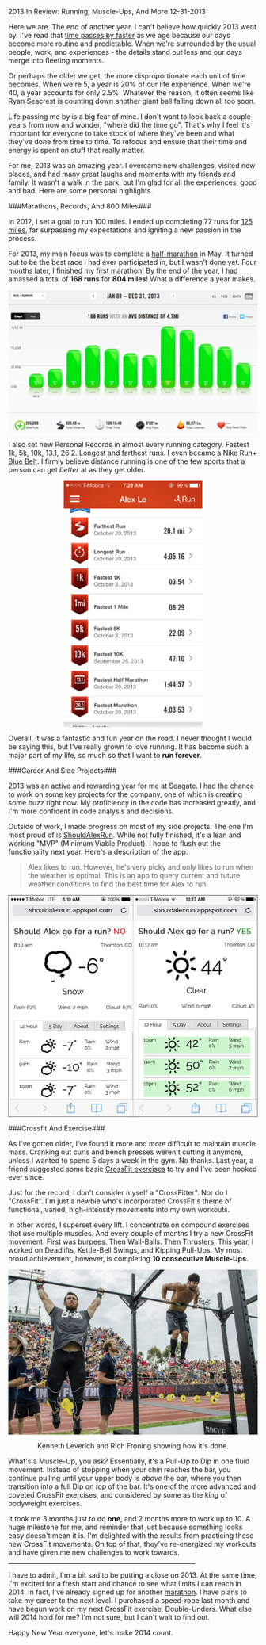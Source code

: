 2013 In Review: Running, Muscle-Ups, And More
12-31-2013

Here we are. The end of another year. I can't believe how quickly 2013 went by. I've read that [time passes by faster][1] as we age because our days become more routine and predictable. When we're surrounded by the usual people, work, and experiences - the details stand out less and our days merge into fleeting moments.

Or perhaps the older we get, the more disproportionate each unit of time becomes. When we're 5, a year is 20% of our life experience. When we're 40, a year accounts for only 2.5%. Whatever the reason, it often seems like Ryan Seacrest is counting down another giant ball falling down all too soon.

Life passing me by is a big fear of mine. I don't want to look back a couple years from now and wonder, "where did the time go". That's why I feel it's important for everyone to take stock of where they've been and what they've done from time to time. To refocus and ensure that their time and energy is spent on stuff that really matter.

For me, 2013 was an amazing year. I overcame new challenges, visited new places, and had many great laughs and moments with my friends and family. It wasn't a walk in the park, but I'm glad for all the experiences, good and bad. Here are some personal highlights.

###Marathons, Records, And 800 Miles###

In 2012, I set a goal to run 100 miles. I ended up completing 77 runs for [125 miles][4], far surpassing my expectations and igniting a new passion in the process.

For 2013, my main focus was to complete a [half-marathon][2] in May. It turned out to be the best race I had ever participated in, but I wasn't done yet. Four months later, I finished my [first marathon][3]! By the end of the year, I had amassed a total of **168 runs** for **804 miles**! What a difference a year makes.

<a href="/static/2013-alex-running-summary.png"><img src="/static/2013-alex-running-summary.png" alt="alex le 2013 running summary" style="display:block; margin-left:auto; margin-right:auto;" width="560px" /></a>

I also set new Personal Records in almost every running category. Fastest 1k, 5k, 10k, 13.1, 26.2. Longest and farthest runs. I even became a Nike Run+ [Blue Belt][7]. I firmly believe distance running is one of the few sports that a person can get *better* at as they get older.

<a href="/static/2013-alex-running-records.jpg"><img src="/static/2013-alex-running-records.jpg" alt="alex le 2013 running records" style="display:block; margin-left:auto; margin-right:auto;" width="280px" /></a>

Overall, it was a fantastic and fun year on the road. I never thought I would be saying this, but I've really grown to love running. It has become such a major part of my life, so much so that I want to **run forever**.

###Career And Side Projects###

2013 was an active and rewarding year for me at Seagate. I had the chance to work on some key projects for the company, one of which is creating some buzz right now. My proficiency in the code has increased greatly, and I'm more confident in code analysis and decisions.

Outside of work, I made progress on most of my side projects. The one I'm most proud of is [ShouldAlexRun][5]. While not fully finished, it's a lean and working "MVP" (Minimum Viable Product). I hope to flush out the functionality next year. Here's a description of the app.

> Alex likes to run. However, he's very picky and only likes to run when the weather is optimal. This is an app to query current and future weather conditions to find the best time for Alex to run.

<a href="/static/shouldalexrun_1.jpg"><img src="/static/shouldalexrun_1.jpg" alt="shouldalexrun" style="display:block; margin-left:auto; margin-right:auto;" width="560px" /></a>

###Crossfit And Exercise###

As I've gotten older, I've found it more and more difficult to maintain muscle mass. Cranking out curls and bench presses weren't cutting it anymore, unless I wanted to spend 5 days a week in the gym. No thanks. Last year, a friend suggested some basic [CrossFit exercises][8] to try and I've been hooked ever since.

Just for the record, I don't consider myself a "CrossFitter". Nor do I "CrossFit". I'm just a newbie who's incorporated CrossFit's theme of functional, varied, high-intensity movements into my own workouts.

In other words, I superset every lift. I concentrate on compound exercises that use multiple muscles. And every couple of months I try a new CrossFit movement. First was burpees. Then Wall-Balls. Then Thrusters. This year, I worked on Deadlifts, Kettle-Bell Swings, and Kipping Pull-Ups. My most proud achievement, however, is completing **10 consecutive Muscle-Ups**.

<a href="/static/crossfit-games-2012-muscle-up.jpg"><img src="/static/crossfit-games-2012-muscle-up.jpg" alt="alex le 2013 running records" style="display:block; margin-left:auto; margin-right:auto;" width="560px" /></a>
<div class="separator" style="clear: both; text-align: center;">
Kenneth Leverich and Rich Froning showing how it's done.</div>

What's a Muscle-Up, you ask? Essentially, it's a Pull-Up to Dip in one fluid movement. Instead of stopping when your chin reaches the bar, you continue pulling until your upper body is *above* the bar, where you then transition into a full Dip on *top* of the bar. It's one of the more advanced and coveted CrossFit exercises, and considered by some as the king of bodyweight exercises.

It took me 3 months just to do **one**, and 2 months more to work up to 10. A huge milestone for me, and reminder that just because something looks easy doesn't mean it is. I'm delighted with the results from practicing these new CrossFit movements. On top of that, they've re-energized my workouts and have given me new challenges to work towards.

<hr width=75%>

I have to admit, I'm a bit sad to be putting a close on 2013. At the same time, I'm excited for a fresh start and chance to see what limits I can reach in 2014. In fact, I've already signed up for another [marathon][6]. I have plans to take my career to the next level. I purchased a speed-rope last month and have begun work on my next CrossFit exercise, Double-Unders. What else will 2014 hold for me? I'm not sure, but I can't wait to find out.

Happy New Year everyone, let's make 2014 count.


[1]: http://www.npr.org/blogs/krulwich/2010/02/01/122322542/why-does-time-fly-by-as-you-get-older
[2]: /blog/2013/first-half-marathon.html
[3]: /blog/2013/first-marathon.html
[4]: /blog/2012/100-miles.html
[5]: http://shouldalexrun.appspot.com/
[6]: http://www.runcolfax.org/
[7]: http://support-en-us.nikeplus.com/app/answers/detail/a_id/34026/p/3169,3195
[8]: /blog/2012/nasty-girls-of-crossfit.html
